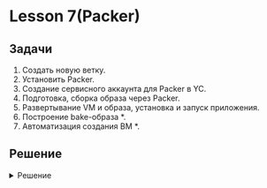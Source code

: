 
# Lesson 7(Packer)

## **Задачи**

1. Создать новую ветку.
2. Установить Packer.
3. Создание сервисного аккаунта для Packer в YC.
4. Подготовка, сборка образа через Packer.
5. Развертывание VM и образа, установка и запуск приложения.
6. Построение bake-образа *.
7. Автоматизация создания ВМ *.

## Решение
<details>
  <summary>Решение</summary>

### 1. Создание новой ветки

Создаем новую ветку в репозитории и переносим в директорию config-scripts все скрипты из предыдущего задания:

```
git checkout -b packer-base

git mv *.sh config-scripts/ 
```
### 2. Установка Packer 
```
sudo apt install packer
```
Проверяем:
```
packer -v
1.8.1
```
### 3. Создание сервисного аккаунта в yandex.
Посмотрим и выберем нужный folder-id и проверим, что он активирован.
```
yc resource-manager folder list 
```
Задаем переменные и создаем сервисный аккаунт
  
```
$ SVC_ACCT="<придумайте имя>"
$ FOLDER_ID="<замените на собственный>"
$ yc iam service-account create --name $SVC_ACCT --folder-id $FOLDER_ID 
```
Через Web в YandexCloud - нужный каталог - проверяем, что сервисный аккаунт создался.
  
Назначаем аккаунту права editor через yc cli:
```
ACCT_ID=$(yc iam service-account get $SVC_ACCT | grep ^id | awk '{print $2}')

yc resource-manager folder add-access-binding --id $FOLDER_ID --role editor --service-account-id $ACCT_ID
```
Через Web в YandexCloud - нужный каталог - проверяем, что у аккунта в разделе "Роли в каталоге" стоит значение editor.
  
  
  
  
  
  
  
  
  
